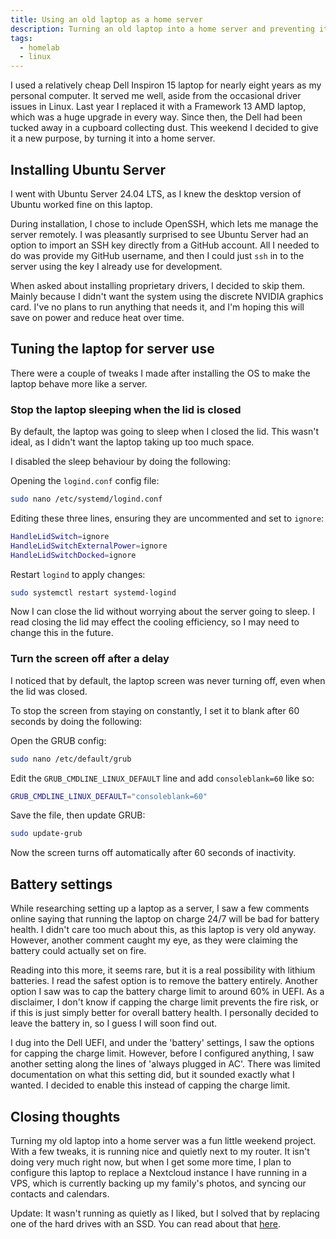 ```yaml
---
title: Using an old laptop as a home server
description: Turning an old laptop into a home server and preventing it from becoming e-waste.
tags:
  - homelab
  - linux
---
```


I used a relatively cheap Dell Inspiron 15 laptop for nearly eight years as my personal computer. It served me well, aside from the occasional driver issues in Linux. Last year I replaced it with a Framework 13 AMD laptop, which was a huge upgrade in every way. Since then, the Dell had been tucked away in a cupboard collecting dust. This weekend I decided to give it a new purpose, by turning it into a home server.

## Installing Ubuntu Server

I went with Ubuntu Server 24.04 LTS, as I knew the desktop version of Ubuntu worked fine on this laptop.

During installation, I chose to include OpenSSH, which lets me manage the server remotely. I was pleasantly surprised to see Ubuntu Server had an option to import an SSH key directly from a GitHub account. All I needed to do was provide my GitHub username, and then I could just `ssh` in to the server using the key I already use for development.

When asked about installing proprietary drivers, I decided to skip them. Mainly because I didn't want the system using the discrete NVIDIA graphics card. I've no plans to run anything that needs it, and I'm hoping this will save on power and reduce heat over time.

## Tuning the laptop for server use

There were a couple of tweaks I made after installing the OS to make the laptop behave more like a server.

### Stop the laptop sleeping when the lid is closed

By default, the laptop was going to sleep when I closed the lid. This wasn't ideal, as I didn't want the laptop taking up too much space.

I disabled the sleep behaviour by doing the following:

Opening the `logind.conf` config file:

```bash
sudo nano /etc/systemd/logind.conf
```

Editing these three lines, ensuring they are uncommented and set to `ignore`:

```bash
HandleLidSwitch=ignore
HandleLidSwitchExternalPower=ignore
HandleLidSwitchDocked=ignore
```

Restart `logind` to apply changes:

```bash
sudo systemctl restart systemd-logind
```

Now I can close the lid without worrying about the server going to sleep. I read closing the lid may effect the cooling efficiency, so I may need to change this in the future.

### Turn the screen off after a delay

I noticed that by default, the laptop screen was never turning off, even when the lid was closed.

To stop the screen from staying on constantly, I set it to blank after 60 seconds by doing the following:

Open the GRUB config:

```bash
sudo nano /etc/default/grub
```

Edit the `GRUB_CMDLINE_LINUX_DEFAULT` line and add `consoleblank=60` like so:

```bash
GRUB_CMDLINE_LINUX_DEFAULT="consoleblank=60"
```

Save the file, then update GRUB:

```bash
sudo update-grub
```

Now the screen turns off automatically after 60 seconds of inactivity.

## Battery settings

While researching setting up a laptop as a server, I saw a few comments online saying that running the laptop on charge 24/7 will be bad for battery health. I didn't care too much about this, as this laptop is very old anyway. However, another comment caught my eye, as they were claiming the battery could actually set on fire.

Reading into this more, it seems rare, but it is a real possibility with lithium batteries. I read the safest option is to remove the battery entirely. Another option I saw was to cap the battery charge limit to around 60% in UEFI. As a disclaimer, I don't know if capping the charge limit prevents the fire risk, or if this is just simply better for overall battery health. I personally decided to leave the battery in, so I guess I will soon find out.

I dug into the Dell UEFI, and under the 'battery' settings, I saw the options for capping the charge limit. However, before I configured anything, I saw another setting along the lines of 'always plugged in AC'. There was limited documentation on what this setting did, but it sounded exactly what I wanted. I decided to enable this instead of capping the charge limit.

## Closing thoughts

Turning my old laptop into a home server was a fun little weekend project. With a few tweaks, it is running nice and quietly next to my router. It isn't doing very much right now, but when I get some more time, I plan to configure this laptop to replace a Nextcloud instance I have running in a VPS, which is currently backing up my family's photos, and syncing our contacts and calendars.

Update: It wasn't running as quietly as I liked, but I solved that by replacing one of the hard drives with an SSD. You can read about that [here](/how-to-add-an-ssd-to-your-home-server).

